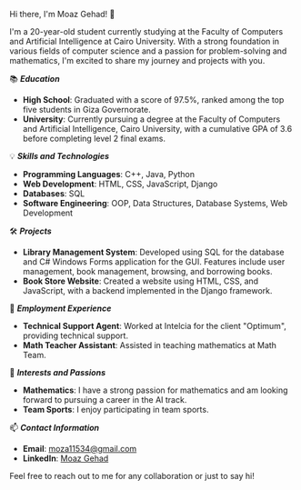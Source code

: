 Hi there, I'm Moaz Gehad! 👋

I'm a 20-year-old student currently studying at the Faculty of Computers and Artificial Intelligence at Cairo University. With a strong foundation in various fields of computer science and a passion for problem-solving and mathematics, I'm excited to share my journey and projects with you.

📚 ***Education***
- **High School**: Graduated with a score of 97.5%, ranked among the top five students in Giza Governorate.
- **University**: Currently pursuing a degree at the Faculty of Computers and Artificial Intelligence, Cairo University, with a cumulative GPA of 3.6 before completing level 2 final exams.

💡 ***Skills and Technologies***
- **Programming Languages**: C++, Java, Python
- **Web Development**: HTML, CSS, JavaScript, Django
- **Databases**: SQL
- **Software Engineering**: OOP, Data Structures, Database Systems, Web Development

 🛠 ***Projects***
- **Library Management System**: Developed using SQL for the database and C# Windows Forms application for the GUI. Features include user management, book management, browsing, and borrowing books.
- **Book Store Website**: Created a website using HTML, CSS, and JavaScript, with a backend implemented in the Django framework.

 💼 ***Employment Experience***
- **Technical Support Agent**: Worked at Intelcia for the client "Optimum", providing technical support.
- **Math Teacher Assistant**: Assisted in teaching mathematics at Math Team.

 🎯 ***Interests and Passions***
- **Mathematics**: I have a strong passion for mathematics and am looking forward to pursuing a career in the AI track.
- **Team Sports**: I enjoy participating in team sports.

 📫 ***Contact Information***
- **Email**: [moza11534@gmail.com](mailto:moza11534@gmail.com)
- **LinkedIn**: [Moaz Gehad](https://www.linkedin.com/in/moaz-gehad-424536251)

Feel free to reach out to me for any collaboration or just to say hi!
